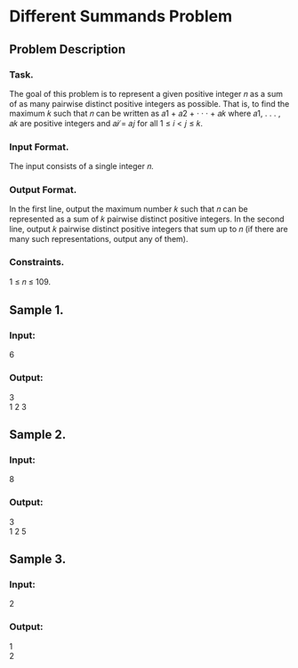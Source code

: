 # Different Summands Problem

## Problem Description
### Task.
The goal of this problem is to represent a given positive integer 𝑛 as a sum of as many pairwise
distinct positive integers as possible. That is, to find the maximum 𝑘 such that 𝑛 can be written as
𝑎1 + 𝑎2 + · · · + 𝑎𝑘 where 𝑎1, . . . , 𝑎𝑘 are positive integers and 𝑎𝑖 ̸= 𝑎𝑗 for all 1 ≤ 𝑖 < 𝑗 ≤ 𝑘.
### Input Format. 
The input consists of a single integer 𝑛.

### Output Format. 
In the first line, output the maximum number 𝑘 such that 𝑛 can be represented as a sum
of 𝑘 pairwise distinct positive integers. In the second line, output 𝑘 pairwise distinct positive integers
that sum up to 𝑛 (if there are many such representations, output any of them).

### Constraints. 
1 ≤ 𝑛 ≤ 109.

## Sample 1.
### Input:
6

### Output:
3  
1 2 3

## Sample 2.
### Input:
8

### Output:
3  
1 2 5

## Sample 3.
### Input:
2

### Output:
1  
2
